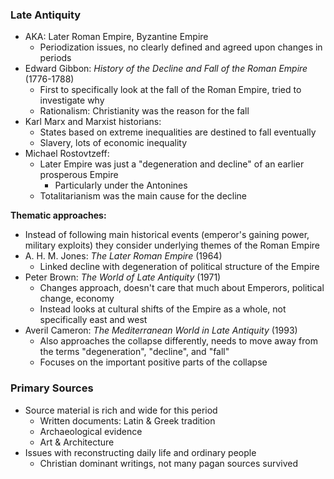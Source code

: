 ### Late Antiquity
 - AKA: Later Roman Empire, Byzantine Empire
	 - Periodization issues, no clearly defined and agreed upon changes in periods
 - Edward Gibbon: *History of the Decline and Fall of the Roman Empire* (1776-1788)
	 - First to specifically look at the fall of the Roman Empire, tried to investigate why
	 - Rationalism: Christianity was the reason for the fall
 - Karl Marx and Marxist historians:
	 - States based on extreme inequalities are destined to fall eventually
	 - Slavery, lots of economic inequality
 - Michael Rostovtzeff:
	 - Later Empire was just a "degeneration and decline" of an earlier prosperous Empire
		 - Particularly under the Antonines
	 - Totalitarianism was the main cause for the decline

**Thematic approaches:**
 - Instead of following main historical events (emperor's gaining power, military exploits) they consider underlying themes of the Roman Empire
 - A. H. M. Jones: *The Later Roman Empire* (1964)
	 - Linked decline with degeneration of political structure of the Empire
 - Peter Brown: *The World of Late Antiquity* (1971)
	 - Changes approach, doesn't care that much about Emperors, political change, economy
	 - Instead looks at cultural shifts of the Empire as a whole, not specifically east and west
 - Averil Cameron: *The Mediterranean World in Late Antiquity* (1993)
	 - Also approaches the collapse differently, needs to move away from the terms "degeneration", "decline", and "fall"
	 - Focuses on the important positive parts of the collapse
### Primary Sources
 - Source material is rich and wide for this period
	 - Written documents: Latin & Greek tradition
	 - Archaeological evidence
	 - Art & Architecture
 - Issues with reconstructing daily life and ordinary people
	 - Christian dominant writings, not many pagan sources survived
